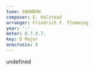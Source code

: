 ```yaml
---
tune: SNOWDON
composer: E. Halstead
arranger: Friedrich F. Flemming
year: '-'
meter: 8.7.8.7.
key: D Major
anacrusis: 0
---
```

undefined